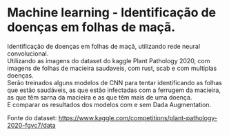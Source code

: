 # Machine learning - Identificação de doenças em folhas de maçã.

Identificação de doenças em folhas de maçã, utilizando rede neural convolucional.  
Utilizando as imagens do dataset do kaggle Plant Pathology 2020, com imagens de folhas de macieira saudaveis, com rust, scab e com multiplas doenças.  
Serão treinados alguns modelos de CNN para tentar identificando as folhas que estão saudáveis, as que estão infectadas com a ferrugem da macieira,  
as que têm sarna da macieira e as que têm mais de uma doença.  
E comparar os resultados dos modelos com e sem Dada Augmentation.  <p>

Fonte do dataset: https://www.kaggle.com/competitions/plant-pathology-2020-fgvc7/data
